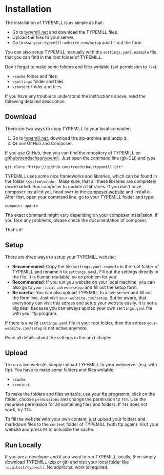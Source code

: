# Installation

The installation of TYPEMILL is as simple as that: 

- Go to [typemill.net](http://www.typemill.net) and download the TYPEMILL files.
- Upload the files to your server.
- Go to `www.your-typemill-website.com/setup` and fill out the form. 

You can also setup TYPEMILL manually with the `settings.yaml.example` file, that you can find in the root folder of TYPEMILL.

Don't forget to make some folders and files writable (set permission to `774`):

- `\cache` folder and files
- `\settings` folder and files
- `\content` folder and files

If you have any trouble to understand the instructions above, read the following detailed description.

## Download

There are two ways to copy TYPEMILL to your local computer:

1. Go to [typemill.net](http://www.typemill.net), download the zip-archive and unzip it.
2. **Or** use GitHub and Composer.

If you use GitHub, then you can find the repository of TYPEMILL on [github/trendschau/typemill](https://github/trendschau/typemill). Just open the command line (git-CLI) and type

````
git clone "https://github.com/trendschau/typemill.git"
````

TYPEMILL uses some nice frameworks and libraries, which can be found in the folder `\system\vendor`. Make sure, that all these libraries are completely downloaded. Run composer to update all libraries. If you don't have composer installed yet, head over to the [composer website](https://getcomposer.org/) and install it. After that, open your command line, go to your TYPEMILL folder and type:

````
composer update
````

The exact command might vary depending on your composer installation. If you face any problems, please check the documentation of composer.

That's it!

## Setup

There are three ways to setup your TYPEMILL website:

- **Recommended**: Copy the file `settings.yaml.example` in the root folder of TYPEMILL and rename it to `settings.yaml`. Fill out the settings directly in the file. It is human readable, so no problem for you!
- **Recommended**: If you run you website on your local machine, you can also go to `your-local-adress/setup` and fill out the setup form.
- **Be careful**: You can also upload TYPEMILL to a live server and fill out the form live. Just visit `your-website.com/setup`. But be aware, that everybody can visit this adress and setup your website easily. It is not a big deal, because you can always upload your own `settings.yaml` file with your ftp program.

If there is a valid `settings.yaml` file in your root folder, then the adress `your-website.com/setup` is not active anymore.

Read all details about the settings in the next chapter.

## Upload

To run a live website, simply upload TYPEMILL to your webserver (e.g. with ftp). You have to make some folders and files writable:

- `\cache`
- `\content`

To make the folders and files writable, use your ftp programm, click on the folder, choose `permissions` and change the permission to `744`. Use the recursive permission for all containing files and folders. If `744` does not work, try `774`.

To fill the website with your own content, just upload your folders and markdown files to the `content` folder of TYPEMILL (with ftp again). Visit your website and press `F5` to actualize the cache.

## Run Locally

If you are a developer and if you want to run TYPEMILL locally, then simply download TYPEMILL (zip or git) and visit your local folder like `localhost/typemill`. No additional work is required.


